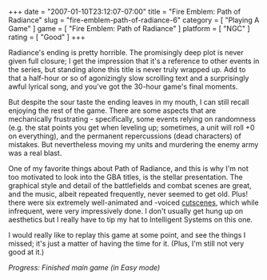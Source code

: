 +++
date = "2007-01-10T23:12:07-07:00"
title = "Fire Emblem: Path of Radiance"
slug = "fire-emblem-path-of-radiance-6"
category = [ "Playing A Game" ]
game = [ "Fire Emblem: Path of Radiance" ]
platform = [ "NGC" ]
rating = [ "Good" ]
+++

Radiance's ending is pretty horrible.  The promisingly deep plot is never given full closure; I get the impression that it's a reference to other events in the series, but standing alone this title is never truly wrapped up.  Add to that a half-hour or so of agonizingly slow scrolling text and a surprisingly awful lyrical song, and you've got the 30-hour game's final moments.

But despite the sour taste the ending leaves in my mouth, I can still recall enjoying the rest of the game.  There are some aspects that are mechanically frustrating - specifically, some events relying on randomness (e.g. the stat points you get when leveling up; sometimes, a unit will roll +0 on everything), and the permanent repercussions (dead characters) of mistakes.  But nevertheless moving my units and murdering the enemy army was a real blast.

One of my favorite things about Path of Radiance, and this is why I'm not too motivated to look into the GBA titles, is the stellar presentation.  The graphical style and detail of the battlefields and combat scenes are great, and the music, albeit repeated frequently, never seemed to get old.  Plus! there were six extremely well-animated and -voiced <a href="http://www.youtube.com/results?search_query=fire+emblem+path+of+radiance">cutscenes</a>, which while infrequent, were very impressively done.  I don't usually get hung up on aesthetics but I really have to tip my hat to Intelligent Systems on this one.

I would really like to replay this game at some point, and see the things I missed; it's just a matter of having the time for it.  (Plus, I'm still not very good at it.)

<i>Progress: Finished main game (in Easy mode)</i>